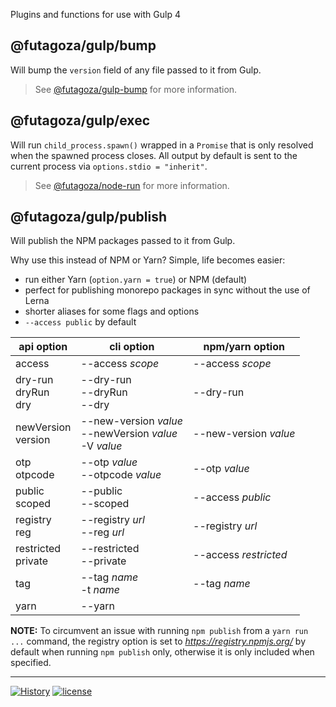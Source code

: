 Plugins and functions for use with Gulp 4

## @futagoza/gulp/bump

Will bump the `version` field of any file passed to it from Gulp.

> See [@futagoza/gulp-bump](https://www.npmjs.com/package/@futagoza/gulp-bump) for more information.

## @futagoza/gulp/exec

Will run `child_process.spawn()` wrapped in a `Promise` that is only resolved when the spawned process closes. All output by default is sent to the current process via `options.stdio = "inherit"`.

> See [@futagoza/node-run](https://www.npmjs.com/package/@futagoza/node-run) for more information.

## @futagoza/gulp/publish

Will publish the NPM packages passed to it from Gulp.

Why use this instead of NPM or Yarn? Simple, life becomes easier:

* run either Yarn (`option.yarn = true`) or NPM (default)
* perfect for publishing monorepo packages in sync without the use of Lerna
* shorter aliases for some flags and options 
* `--access public` by default

| api option | cli option | npm/yarn option |
| ---------- | ---------- | ---------------- |
| access | --access _scope_ | --access _scope_ |
| dry-run<br>dryRun<br>dry | --dry-run<br>--dryRun<br>--dry | --dry-run |
| newVersion<br>version | --new-version _value_<br>--newVersion _value_<br>-V _value_ | --new-version _value_ |
| otp<br>otpcode | --otp _value_<br>--otpcode _value_ | --otp _value_ |
| public<br>scoped | --public<br>--scoped | --access _public_ |
| registry<br>reg | --registry _url_<br>--reg _url_ | --registry _url_ |
| restricted<br>private | --restricted<br>--private | --access _restricted_ |
| tag | --tag _name_<br>-t _name_ | --tag _name_ |
| yarn | --yarn | |

**NOTE:** To circumvent an issue with running `npm publish` from a `yarn run ...` command, the registry option is set to _https://registry.npmjs.org/_ by default when running `npm publish` only, otherwise it is only included when specified.

-----

[![History](https://img.shields.io/badge/github.com/futagoza/gulp-changelog-yellow.svg)](https://github.com/futagoza/gulp/blob/master/CHANGELOG.md)
[![license](https://img.shields.io/badge/license-mit-blue.svg)](https://opensource.org/licenses/MIT)
